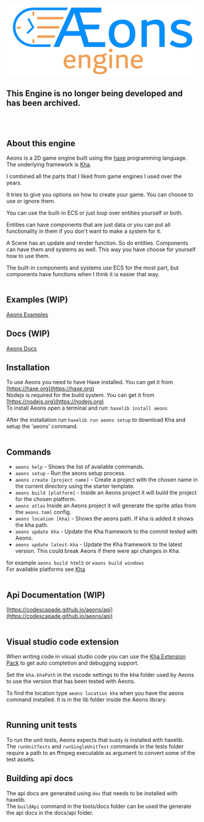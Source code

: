 ![aeons_engine_logo](tools/data/logo/logo_640.png)
## This Engine is no longer being developed and has been archived.
<br/>
<br/>

## About this engine
Aeons is a 2D game engine built using the [haxe](https://haxe.org) programming language.
The underlying framework is [Kha](https://github.com/Kode/Kha).

I combined all the parts that I liked from game engines I used over the years.

It tries to give you options on how to create your game. You can choose to use or ignore them.

You can use the built-in ECS or just loop over entities yourself or both.

Entities can have components that are just data or you can put all functionality in them if you don't want to make a system for it.

A Scene has an update and render function. So do entities. Components can have them and systems as well. This way you have choose for yourself how to use them.

The built-in components and systems use ECS for the most part, but components have functions when I think it is easier that way.
<br/>
<br/>

## Examples (WIP)
[Aeons Examples](https://codescapade.github.io/aeons-examples)

## Docs (WIP)
[Aeons Docs](https://codescapade.github.io/aeons)

## Installation
To use Aeons you need to have Haxe installed. You can get it from [https://haxe.org](https://haxe.org)  
Nodejs is required for the build system. You can get it from [https://nodejs.org](https://nodejs.org)  
To install Aeons open a terminal and run: `haxelib install aeons`  

After the installation run `haxelib run aeons setup` to download Kha and setup the 'aeons' command.
<br/>
<br/>

## Commands
- `aeons help` - Shows the list of available commands.
- `aeons setup` - Run the aeons setup process.
- `aeons create [project name]` - Create a project with the chosen name in the current directory using the starter template.
- `aeons build [platform]` - Inside an Aeons project it will build the project for the chosen platform.
- `aeons atlas` Inside an Aeons project it will generate the sprite atlas from the `aeons.toml` config.
- `aeons location [kha]` - Shows the aeons path. If kha is added it shows the kha path.
- `aeons update kha` - Update the Kha framework to the commit tested with Aeons.
- `aeons update latest-kha` - Update the Kha framework to the latest version. This could break Aeons if there were api changes in Kha.

for example `aeons build html5` or `eaons build windows`  
For available platforms see [Kha](https://github.com/Kode/Kha)
<br/>
<br/>

## Api Documentation (WIP)
[https://codescapade.github.io/aeons/api](https://codescapade.github.io/aeons/api)  
<br/>

## Visual studio code extension
When writing code in visual studio code you can use the [Kha Extension Pack](https://marketplace.visualstudio.com/items?itemName=kodetech.kha-extension-pack) to get auto completion and debugging support.  

Set the `kha.khaPath` in the vscode settings to the kha folder used by Aeons to use the version that has been tested with Aeons.  

To find the location type `aeons location kha` when you have the aeons command installed. It is in the lib folder inside the Aeons library.
<br/>
<br/>

## Running unit tests
To run the unit tests, Aeons expects that `buddy` is installed with haxelib.  
The `runUnitTests` and `runSingleUnitTest` commands in the tests folder require a path to an ffmpeg executable as argument to convert some of the test assets.


## Building api docs
The api docs are generated using `dox` that needs to be installed with haxelib.  
The `buildApi` command in the tools/docs folder can be used the generate the api docs in the docs/api folder.